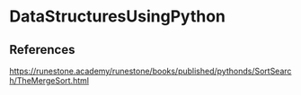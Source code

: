 # DataStructuresUsingPython



## References

https://runestone.academy/runestone/books/published/pythonds/SortSearch/TheMergeSort.html
